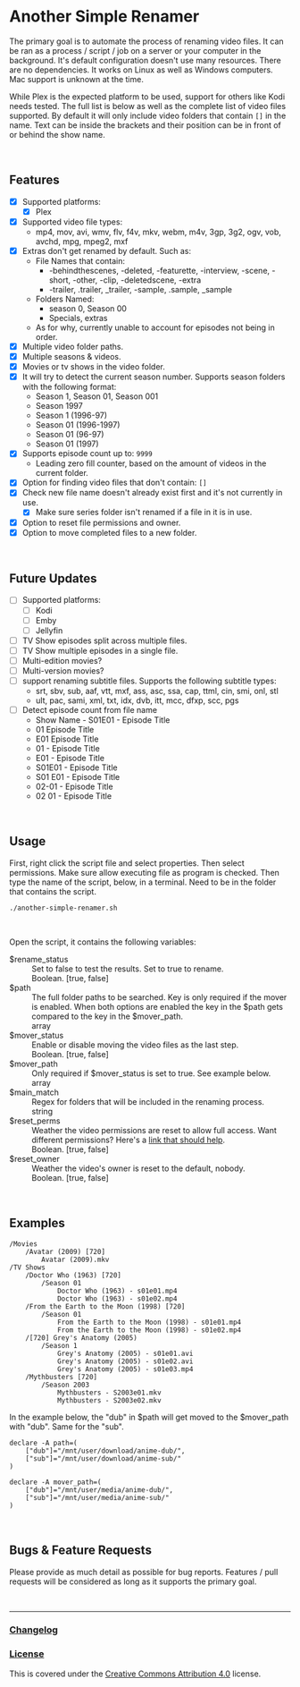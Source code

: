# Another Simple Renamer

The primary goal is to automate the process of renaming video files. It can be ran as a process / script / job on a server or your computer in the background. It's default configuration doesn't use many resources. There are no dependencies. It works on Linux as well as Windows computers. Mac support is unknown at the time.

While Plex is the expected platform to be used, support for others like Kodi needs tested. The full list is below as well as the complete list of video files supported. By default it will only include video folders that contain `[]` in the name. Text can be inside the brackets and their position can be in front of or behind the show name.

<br>

## Features
- [x] Supported platforms:
  - [x] Plex
- [x] Supported video file types:  
  - mp4, mov, avi, wmv, flv, f4v, mkv, webm, m4v, 3gp, 3g2, ogv, vob, avchd, mpg, mpeg2, mxf
- [x] Extras don't get renamed by default. Such as:
  - File Names that contain: 
    - -behindthescenes, -deleted, -featurette, -interview, -scene, -short, -other, -clip, -deletedscene, -extra
    - -trailer, .trailer, _trailer, -sample, .sample, _sample
  - Folders Named:
    - season 0, Season 00
    - Specials, extras
  - As for why, currently unable to account for episodes not being in order.
- [x] Multiple video folder paths.
- [x] Multiple seasons & videos.
- [x] Movies or tv shows in the video folder.
- [x] It will try to detect the current season number. Supports season folders with the following format:
  - Season 1, Season 01, Season 001
  - Season 1997
  - Season 1 (1996-97)
  - Season 01 (1996-1997)
  - Season 01 (96-97)
  - Season 01 (1997)
- [x] Supports episode count up to: `9999`
  - Leading zero fill counter, based on the amount of videos in the current folder.
- [x] Option for finding video files that don't contain: `[]`
- [x] Check new file name doesn't already exist first and it's not currently in use.
  - [x] Make sure series folder isn't renamed if a file in it is in use.
- [x] Option to reset file permissions and owner.
- [x] Option to move completed files to a new folder.

<br>

## Future Updates
- [ ] Supported platforms:
  - [ ] Kodi
  - [ ] Emby
  - [ ] Jellyfin
- [ ] TV Show episodes split across multiple files.
- [ ] TV Show multiple episodes in a single file.
- [ ] Multi-edition movies?
- [ ] Multi-version movies?
- [ ] support renaming subtitle files. Supports the following subtitle types:
  - srt, sbv, sub, aaf, vtt, mxf, ass, asc, ssa, cap, ttml, cin, smi, onl, stl
  - ult, pac, sami, xml, txt, idx, dvb, itt, mcc, dfxp, scc, pgs
- [ ] Detect episode count from file name
  - Show Name - S01E01 - Episode Title
  - 01 Episode Title
  - E01 Episode Title
  - 01 - Episode Title
  - E01 - Episode Title
  - S01E01 - Episode Title
  - S01 E01 - Episode Title
  - 02-01 - Episode Title
  - 02 01 - Episode Title

<br>

## Usage

First, right click the script file and select properties. Then select permissions. Make sure allow executing file as program is checked. Then type the name of the script, below, in a terminal. Need to be in the folder that contains the script.

`./another-simple-renamer.sh`

<br>

Open the script, it contains the following variables:

<dl>
	<dt>$rename_status</dt>
	<dd>Set to false to test the results. Set to true to rename.</dd>
	<dd>Boolean. [true, false]</dd>
	<dt>$path</dt>
	<dd>The full folder paths to be searched. Key is only required if the mover is enabled. When both options are enabled the key in the $path gets compared to the key in the $mover_path.</dd>
	<dd>array</dd>
	<dt>$mover_status</dt>
	<dd>Enable or disable moving the video files as the last step.</dd>
	<dd>Boolean. [true, false]</dd>
	<dt>$mover_path</dt>
	<dd>Only required if $mover_status is set to true. See example below.</dd>
	<dd>array</dd>
	<dt>$main_match</dt>
	<dd>Regex for folders that will be included in the renaming process.</dd>
	<dd>string</dd>
	<dt>$reset_perms</dt>
	<dd>Weather the video permissions are reset to allow full access. Want different permissions? Here's a <a href="https://linuxhandbook.com/linux-file-permissions/#using-chmod-in-absolute-mode" target="_blank">link that should help</a>.</dd>
	<dd>Boolean. [true, false]</dd>
	<dt>$reset_owner</dt>
	<dd>Weather the video's owner is reset to the default, nobody.</dd>
	<dd>Boolean. [true, false]</dd>
</dl>

<br>

## Examples

	/Movies
  		/Avatar (2009) [720]
    		Avatar (2009).mkv
	/TV Shows
		/Doctor Who (1963) [720]
			/Season 01
				Doctor Who (1963) - s01e01.mp4
				Doctor Who (1963) - s01e02.mp4
		/From the Earth to the Moon (1998) [720]
			/Season 01
				From the Earth to the Moon (1998) - s01e01.mp4
				From the Earth to the Moon (1998) - s01e02.mp4
		/[720] Grey's Anatomy (2005)
			/Season 1
				Grey's Anatomy (2005) - s01e01.avi
				Grey's Anatomy (2005) - s01e02.avi
				Grey's Anatomy (2005) - s01e03.mp4
		/Mythbusters [720]
			/Season 2003
				Mythbusters - S2003e01.mkv
				Mythbusters - S2003e02.mkv

In the example below, the "dub" in $path will get moved to the $mover_path with "dub". Same for the "sub".

	declare -A path=(
		["dub"]="/mnt/user/download/anime-dub/", 
		["sub"]="/mnt/user/download/anime-sub/"
	)

	declare -A mover_path=(
		["dub"]="/mnt/user/media/anime-dub/", 
		["sub"]="/mnt/user/media/anime-sub/"
	)

<br>

## Bugs & Feature Requests

Please provide as much detail as possible for bug reports. Features / pull requests will be considered as long as it supports the primary goal.

<br>

<hr>

### [Changelog](./changelog.md)

### [License](./license.txt)

This is covered under the [Creative Commons Attribution 4.0](https://choosealicense.com/licenses/cc-by-4.0/) license.